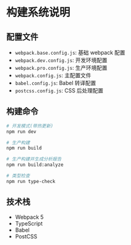 # 构建系统说明

## 配置文件

-   `webpack.base.config.js`: 基础 webpack 配置
-   `webpack.dev.config.js`: 开发环境配置
-   `webpack.pro.config.js`: 生产环境配置
-   `webpack.config.js`: 主配置文件
-   `babel.config.js`: Babel 转译配置
-   `postcss.config.js`: CSS 后处理配置

## 构建命令

```bash
# 开发模式(带热更新)
npm run dev

# 生产构建
npm run build

# 生产构建并生成分析报告
npm run build:analyze

# 类型检查
npm run type-check
```

## 技术栈

-   Webpack 5
-   TypeScript
-   Babel
-   PostCSS
